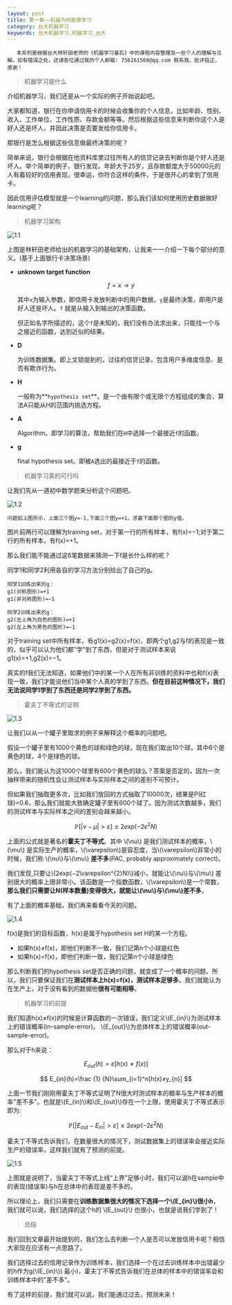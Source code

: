 ```yaml
---
layout: post
title: 第一章——机器为何能够学习
category: 台大机器学习
keywords: 台大机器学习,机器学习,台大
---
```


```
   本系列是根据台大林轩田老师的《机器学习基石》中的课程内容整理及一些个人的理解与见解。如有错误之处，还请各位通过我的个人邮箱: 756161569@qq.com 联系我、批评指正，感谢！
```


> 机器学习是什么

介绍机器学习，我们还是从一个实际的例子开始说起吧。

大家都知道，银行在你申请信用卡的时候会收集你的个人信息，比如年龄、性别、收入、工作单位、工作性质、存款金额等等。然后根据这些信息来判断你这个人是好人还是坏人，并因此决策是否要发给你信用卡。

那银行是怎么根据这些信息做最终决策的呢？

简单来说，银行会根据在他资料库里过往所有人的信贷记录去判断你是个好人还是坏人。举个简单的例子，银行发现，年龄大于25岁，且存款额度大于50000元的人有着较好的信用表现。很幸运，你符合这样的条件，于是很开心的拿到了信用卡。

因此信用评估模型就是一个learning的问题，那么我们该如何使用历史数据做好learning呢？

> 机器学习架构

![1.1](https://raw.githubusercontent.com/keepCodingDream/blog.io/master/assets/img/taiwan/1.1.png)

上图是林轩田老师给出的机器学习的基础架构，让我来一一介绍一下每个部分的意义。(基于上面银行卡决策场景)

* **unknown target function**


 	$$
		f = x \rightarrow y
	$$
	   
   其中`x`为输入参数，即信用卡发放判断中的用户数据，`y`是最终决策，即用户是好人还是坏人。`f` 就是从输入到输出的决策函数。
   
   但正如名字所描述的，这个`f`是未知的，我们没有办法求出来，只能找一个与之接近的函数，达到近似的结果。
   
* **D**

  为训练数据集。即上文锁提到的，过往的信贷记录，包含用户多维度信息、是否有欺诈行为。
  
* **H**


  	一般称为**`hypothesis set`**。是一个由有限个或无限个方程组成的集合，算法A只能从H的范围内挑选方程。
  	
* **A**


  Algorithm。即学习的算法，帮助我们在`H`中选择一个最接近`f`的函数。
  
* **g**

  final hypothesis set。即被`A`选出的最接近于`f`的函数。
  
  
> 机器学习真的可行吗

让我们先从一道初中数学题来分析这个问题吧。

![1.2](https://raw.githubusercontent.com/keepCodingDream/blog.io/master/assets/img/taiwan/1.2.png)

```	
问题如上图所示，上面三个图y=-1,下面三个图y=+1。求最下面那个图的y值。
```

图片前两行可以理解为training set，对于第一行的所有样本，有f(x)=−1;对于第二行的所有样本，有f(x)=+1。

那么我们能不能通过这6笔数据来猜测一下f是长什么样的呢？

同学1和同学2利用各自的学习方法分别给出了自己的g。

```
同学1训练出来的g：
g1(对称图形)=+1
g1(非对称图形)=−1

同学2训练出来的g：
g2(左上角为白色的图形)=+1
g2(左上角为黑色的图形)=−1
```

对于training set中所有样本，有g1(x)=g2(x)=f(x)，即两个g1,g2与f的表现是一致的，似乎可以认为他们都"学"到了东西，但是对于测试样本来说g1(x)=+1,g2(x)=−1。

真实的f我们无法知道，如果他们中的某一个人在所有非训练的资料中也和f(x)表现一致，我们才能说他们当中某个人真的学到了东西。**但在目前这种情况下，我们无法说同学1学到了东西还是同学2学到了东西。**

> 霍夫丁不等式的证明

![1.3](https://raw.githubusercontent.com/keepCodingDream/blog.io/master/assets/img/taiwan/1.3.png)

让我们以从一个罐子里取求的例子来解释这个概率的问题吧。

假设一个罐子里有1000个黄色的球和绿色的球，现在我们取出10个球，其中6个是黄色的球，4个是绿色的球。

那么，我们能认为这1000个球里有600个黄色的球么？答案是否定的，因为一次抽样带来的随机性会让测试样本与实际样本之间的差别不可预计。

但如果我们抽取更多次，比如我们放回的方式抽取了10000次，结果是P(红球)=0.6，那么我们就能大致确定罐子里有600个球了。因为测试次数越多，我们的测试样本与实际样本之间的差别会越来越小。

$$
		        \mathbb{P}[|\nu-\mu|>\varepsilon] \leq 2exp(−2\varepsilon^{2}N)
$$

上面的公式就是著名的**霍夫丁不等式**。其中 \\(\nu\\) 是我们测试样本的概率，\\(\mu\\) 是实际生产的概率，\\(\varepsilon\\)是容忍度，当\\(\varepsilon\\)非常小的时候，我们称 \\(\nu\\)与\\(\mu\\) **差不多**(PAC, probably approximately correct)。

我们发现,只要让\\(2exp(−2\varepsilon^{2}N)\\)减小，就能让\\(\nu\\)与\\(\mu\\) 差别很大的概率上限非常小。该函数是一个指数函数，\\(\varepsilon\\)是一个常数，**那么我们只需要让N(样本数量)变得很大，就能让\\(\nu\\)与\\(\mu\\)差不多**。


有了上面的概率基础，我们再来看看今天的问题。

![1.4](https://raw.githubusercontent.com/keepCodingDream/blog.io/master/assets/img/taiwan/1.4.png)

f(x)是我们的目标函数，h(x)是属于hypothesis set H的某一个方程。


* 如果h(x)≠f(x)，即他们判断不一致，我们记第n个小球是红色
* 如果h(x)=f(x)，即他们判断一致，我们记第n个小球是绿色

那么判断我们的hypothesis set是否正确的问题，就变成了一个概率的问题。所以，我们只要保证我们在**测试样本上h(x)=f(x)，测试样本足够多**。我们就能认为在生产上，对于没有看到的数据他**很有可能相等**。


> 机器学习的前提

我们知道h(x)≠f(x)的时候是计算函数的一次错误，我们定义\\(E_{in}\\)为测试样本上的错误概率(in-sample-error)。 \\(E_{out}\\)为总体样本上的错误概率(out-sample-error)。

那么对于h来说：

$$ 
    E_{out}(h)=\varepsilon[h(x)≠f(x)]
$$
 
$$
   E_{in}(h)=\frac {1} {N}\sum_{i=1}^n[h(x)≠y_{n}]
$$
 
 
上面一节我们刚刚用霍夫丁不等式证明了N很大时测试样本的概率与生产样本的概率"差不多"。也就是\\(E_{in}\\)和\\(E_{out}\\)存在一个上限，使用霍夫丁不等式表示即为:

$$
 \mathbb{P}[|E_{out}-E_{in}|>\varepsilon] \leq 2exp(−2\varepsilon^{2}N)
$$

霍夫丁不等式告诉我们，在数量很大的情况下，测试数据集上的错误率会接近实际生产的错误率，这样我们就有了预测的前提。

![1.5](https://raw.githubusercontent.com/keepCodingDream/blog.io/master/assets/img/taiwan/1.5.png)

上图就是说明了，当霍夫丁不等式上线“上界”足够小时，我们可以说h在sample中的表现(错误率)与h在总体中的表现是差不多的。

所以理论上，我们只需要在**训练数据集很大的情况下选择一个\\(E_{in}\\)很小h**，我们就可以说，我们选择的这个h的 \\(E_{out}\\) 也很小，也就是说我们学到了！

> 总结

我们回到文章最开始提到的，我们怎么去判断一个人是否可以发放信用卡呢？相信大家现在应该有一点思路了。

我们选择过去的信用记录作为训练样本，我们选择一个在过去训练样本中出错最少的h作为g(\\(E_{in}\\)) 最小)，霍夫丁不等式告诉我们在总体的样本中的错误率会和训练样本中的"差不多"。

有了这样的前提，我们就可以说，我们能通过过去，预测未来！

